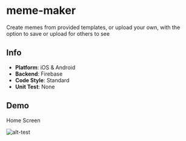 # meme-maker
Create memes from provided templates, or upload your own, with the option to save or upload for others to see

Info
---
* **Platform**: iOS & Android
* **Backend**: Firebase
* **Code Style**: Standard
* **Unit Test**: None

Demo
---
Home Screen

![alt-test](https://github.com/wbrown22/meme-maker/blob/master/demo/HomeScreen.gif)
